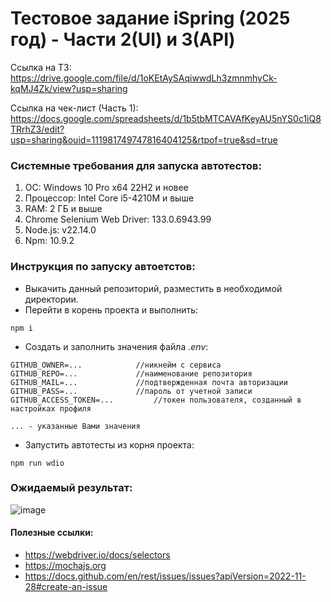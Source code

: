 # Тестовое задание iSpring (2025 год) - Части 2(UI) и 3(API)
Ссылка на ТЗ: https://drive.google.com/file/d/1oKEtAySAqiwwdLh3zmnmhyCk-kqMJ4Zk/view?usp=sharing

Ссылка на чек-лист (Часть 1): https://docs.google.com/spreadsheets/d/1b5tbMTCAVAfKeyAU5nYS0c1iQ8TRrhZ3/edit?usp=sharing&ouid=111981749747816404125&rtpof=true&sd=true

### Системные требования для запуска автотестов:
1. ОС: Windows 10 Pro x64 22H2 и новее
1. Процессор: Intel Core i5-4210M и выше
1. RAM: 2 ГБ и выше
1. Chrome Selenium Web Driver: 133.0.6943.99
1. Node.js: v22.14.0
1. Npm: 10.9.2

### Инструкция по запуску автоетстов:
- Выкачить данный репозиторий, разместить в необходимой директории.
- Перейти в корень проекта и выполнить:
```
npm i
```
- Создать и заполнить значения файла _.env_:
```
GITHUB_OWNER=... 			//никнейм с сервиса
GITHUB_REPO=...				//наименование репозитория
GITHUB_MAIL=... 			//подтвержденная почта авторизации
GITHUB_PASS=... 			//пароль от учетной записи
GITHUB_ACCESS_TOKEN=... 		//токен пользователя, созданный в настройках профиля

... - указанные Вами значения
```
- Запустить автотесты из корня проекта:
```
npm run wdio
```
### Ожидаемый результат:
![image](https://github.com/user-attachments/assets/7ae748f2-930a-48be-9759-7ca25ed735ef)


#### Полезные ссылки:
- https://webdriver.io/docs/selectors
- https://mochajs.org
- https://docs.github.com/en/rest/issues/issues?apiVersion=2022-11-28#create-an-issue
